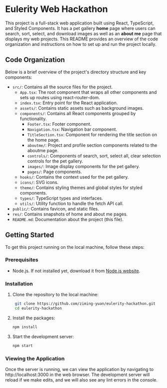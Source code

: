 # Eulerity Web Hackathon

This project is a full-stack web application built using React, TypeScript, and Styled Components. It has a pet gallery **home** page where users can search, sort, select, and download images as well as an **about me** page that displays my web projects. This README provides an overview of the code organization and instructions on how to set up and run the project locally.

## Code Organization

Below is a brief overview of the project's directory structure and key components:

- `src/`: Contains all the source files for the project.
  - `App.tsx`: The root component that wraps all other components and sets up routes using react-router-dom.
  - `index.tsx`: Entry point for the React application.
  - `assets/`: Contains static assets such as background images.
  - `components/`: Contains all React components grouped by functionality.
    - `Footer.tsx`: Footer component.
    - `Navigation.tsx`: Navigation bar component.
    - `TitleSection.tsx`: Component for rendering the title section on the home page.
    - `aboutme/`: Project and profile section components related to the aboutme page.
    - `controls/`: Components of search, sort, select all, clear selection controls for the pet gallery.
    - `images/`: Image display components for the pet gallery.
    - `pages/`: Page components.
  - `hooks/`: Contains the context used for the pet gallery.
  - `icons/`: SVG icons.
  - `theme/`: Contains styling themes and global styles for styled components.
  - `types/`: TypeScript types and interfaces.
  - `utils/`: Utility function to handle the fetch API call.
- `public/`: Contains favicon, and static files.
- `res/`: Contains snapshots of home and about me pages.
- `README.md`: Documentation about the project (this file).

## Getting Started

To get this project running on the local machine, follow these steps:

### Prerequisites

- Node.js. If not installed yet, download it from [Node.js website](https://nodejs.org/).

### Installation

1. Clone the repository to the local machine:
   ```bash
    git clone https://github.com/ziming-yuan/eulerity-hackathon.git
    cd eulerity-hackathon
   ```
2. Install the packages:

   ```bash
   npm install

   ```

3. Start the development server:
   ```bash
   npm start
   ```

### Viewing the Application

Once the server is running, we can view the application by navigating to http://localhost:3000 in the web browser. The development server will reload if we make edits, and we will also see any lint errors in the console.
